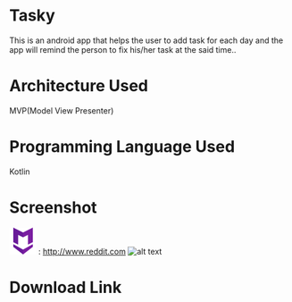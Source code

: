 # Tasky
This is an android app that helps the user to add task for each day and the app will remind the person to fix his/her task at the said time..

# Architecture Used
MVP(Model View Presenter)

# Programming Language Used
Kotlin


# Screenshot
![alt text](https://github.com/adam-p/markdown-here/raw/master/src/common/images/icon48.png "Logo Title Text 1") : http://www.reddit.com
![alt text](https://res.cloudinary.com/wise4rmgod/image/upload/v1541602228/Screenshot_20181107-140957.png "Logo Title Text 1")





# Download Link

